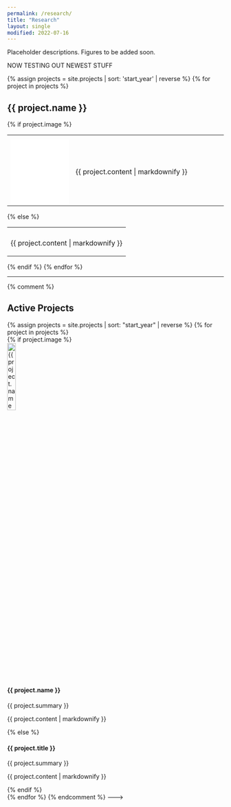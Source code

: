```yaml
---
permalink: /research/
title: "Research"
layout: single
modified: 2022-07-16
---
```


Placeholder descriptions. Figures to be added soon. 

<!--- {% assign projects = site.projects | sort: 'start_year' | reverse %}
{% for project in projects %}

<div class="jumbotron">
  <h2>{{ project.name }}</h2>
  <p>{{ project.content | markdownify }}</p>
</div>
{% endfor %} --->
NOW TESTING OUT NEWEST STUFF

{% assign projects = site.projects | sort: 'start_year' | reverse %}
{% for project in projects %}

<h2>{{ project.name }}</h2>
{% if project.image %}
<table>
<tr>
    <th style="width:30%"></th>
    <th style="width:70%"></th>
</tr>
<tr>
    <td><iframe src="/assets/images/projects/{{ project.image }}" frameborder="0" width="100%"></iframe></td>
    <td><p>{{ project.content | markdownify }}</p></td>
</tr>
</table>
{% else %}
<table>
<tr>
    <th></th>
</tr>
<tr>
    <td><p>{{ project.content | markdownify }}</p></td>
</tr>
</table>
{% endif %}
{% endfor %}

---

{% comment %}
<h2>Active Projects</h2>
{% assign projects = site.projects | sort: "start_year" | reverse %}
{% for project in projects %}
<div class='row'>
    {% if project.image %}
        <div class="column">
            <img width="20%" src="/assets/images/projects/{{ project.image }}" alt="{{ project.name }}">
        </div>
        <div class="column">
            <h4 class="media-heading">{{ project.name }}</h4>
            <p>{{ project.summary }}</p>
            <p>{{ project.content | markdownify }}</p>
        </div>
    {% else %}
        <div class="column">
            <h4 class="media-heading">{{ project.title }}</h4>
            <p>{{ project.summary }}</p>
            <p>{{ project.content | markdownify }}</p>
        </div>
    {% endif %}
</div>
{% endfor %}
{% endcomment %}
--->
